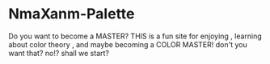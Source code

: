 # NmaXanm-Palette
Do you want to become a MASTER? THIS is a fun site for enjoying , learning about color theory , and maybe becoming a COLOR MASTER! don't you want that? no!? shall we start?
